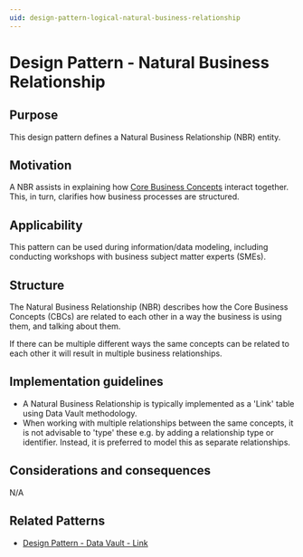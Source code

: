 ```yaml
---
uid: design-pattern-logical-natural-business-relationship
---
```


# Design Pattern - Natural Business Relationship

## Purpose

This design pattern defines a Natural Business Relationship (NBR) entity.

## Motivation

A NBR assists in explaining how [Core Business Concepts](xref:design-pattern-logical-core-business-concept) interact together. This, in turn, clarifies how business processes are structured.

## Applicability

This pattern can be used during information/data modeling, including conducting workshops with business subject matter experts (SMEs).

## Structure

The Natural Business Relationship (NBR) describes how the Core Business Concepts (CBCs) are related to each other in a way the business is using them, and talking about them.

If there can be multiple different ways the same concepts can be related to each other it will result in multiple business relationships.

## Implementation guidelines

* A Natural Business Relationship is typically implemented as a 'Link' table using Data Vault methodology.
* When working with multiple relationships between the same concepts, it is not advisable to 'type' these e.g. by adding a relationship type or identifier. Instead, it is preferred to model this as separate relationships.

## Considerations and consequences

N/A

## Related Patterns

* [Design Pattern - Data Vault - Link](xref:design-pattern-data-vault-link)
